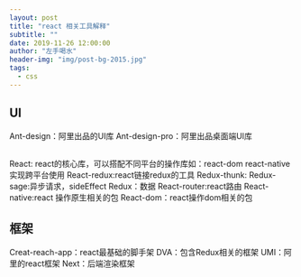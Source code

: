 ```yaml
---
layout: post
title: "react 相关工具解释"
subtitle: ""
date: 2019-11-26 12:00:00
author: "左手喝水"
header-img: "img/post-bg-2015.jpg"
tags:
  - css
---
```


## UI
Ant-design：阿里出品的UI库
Ant-design-pro：阿里出品桌面端UI库

## 
React: react的核心库，可以搭配不同平台的操作库如：react-dom react-native  实现跨平台使用
React-redux:react链接redux的工具
Redux-thunk:
Redux-sage:异步请求，sideEffect
Redux：数据
React-router:react路由
React-native:react 操作原生相关的包
React-dom：react操作dom相关的包

## 框架
Creat-reach-app：react最基础的脚手架
DVA：包含Redux相关的框架
UMI：阿里的react框架
Next：后端渲染框架
